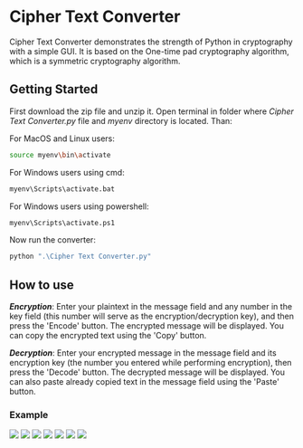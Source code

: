 # Cipher Text Converter

Cipher Text Converter demonstrates the strength of Python in cryptography with a simple GUI. It is based on the One-time pad cryptography algorithm, which is a symmetric cryptography algorithm.

## Getting Started
First download the zip file and unzip it. Open terminal in folder where _Cipher Text Converter.py_ file and _myenv_ directory is located. Than:

For MacOS and Linux users:
```sh
source myenv\bin\activate
```

For Windows users using cmd:

```sh
myenv\Scripts\activate.bat
```

For Windows users using powershell:

```sh
myenv\Scripts\activate.ps1
```

Now run the converter:

```sh
python ".\Cipher Text Converter.py"
```

## How to use

**_Encryption_**: Enter your plaintext in the message field and any number in the key field (this number will serve as the encryption/decryption key), and then press the 'Encode' button. The encrypted message will be displayed. You can copy the encrypted text using the 'Copy' button.

**_Decryption_**: Enter your encrypted message in the message field and its encryption key (the number you entered while performing encryption), then press the 'Decode' button. The decrypted message will be displayed. You can also paste already copied text in the message field using the 'Paste' button.

### Example

<img src="img/output1.png">
<img src="img/output2.png">
<img src="img/test1.png">
<img src="img/test2.png">
<img src="img/test3.png">
<img src="img/test4.png">
<img src="img/test5.png">
